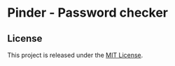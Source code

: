# Pinder - Password checker

## License

This project is released under the [MIT License](LICENSE).
